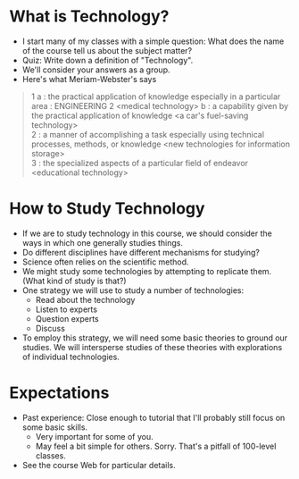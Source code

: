 What is Technology?
===================

* I start many of my classes with a simple question: What does the name of the course tell us about the subject matter?
* Quiz: Write down a definition of "Technology".
* We'll consider your answers as a group.
* Here's what Meriam-Webster's says
> 1 a : the practical application of knowledge especially in a particular area : ENGINEERING 2 &lt;medical technology&gt; b : a capability given by the practical application of knowledge &lt;a car's fuel-saving technology&gt; <br>
2 : a manner of accomplishing a task especially using technical processes, methods, or knowledge &lt;new technologies for information storage&gt; <br>
3 : the specialized aspects of a particular field of endeavor &lt;educational technology&gt;

How to Study Technology
=======================

* If we are to study technology in this course, we should consider the ways in which one generally studies things.
* Do different disciplines have different mechanisms for studying?
* Science often relies on the scientific method.
* We might study some technologies by attempting to replicate them.  
  (What kind of study is that?)
* One strategy we will use to study a number of technologies:
  + Read about the technology
  + Listen to experts
  + Question experts
  + Discuss
* To employ this strategy, we will need some basic theories to ground our
  studies.  We will intersperse studies of these theories with explorations
  of individual technologies.

Expectations
============

* Past experience: Close enough to tutorial that I'll probably still focus 
  on some basic skills.
  + Very important for some of you.
  + May feel a bit simple for others.  Sorry.  That's a pitfall of 
    100-level classes.
* See the course Web for particular details.

